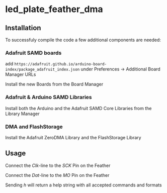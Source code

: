 # led_plate_feather_dma
## Installation
To successfuly compile the code a few additional components are needed:

### Adafruit SAMD boards
add
`https://adafruit.github.io/arduino-board-index/package_adafruit_index.json`
under Preferences -> Additional Board Manager URLs

Install the new Boards from the Board Manager
### Adafruit & Arduino SAMD Libraries
Install both the Arduino and the Adafruit SAMD Core Libraries from the Library Manager
### DMA and FlashStorage
Install the Adafruit ZeroDMA Library and the FlashStorage Library

## Usage
Connect the _Clk_-line to the _SCK_ Pin on the Feather

Connect the _Dat_-line to the _MO_ Pin on the Feather

Sending _h_ will return a help string with all accepted commands and formats
